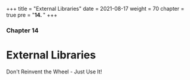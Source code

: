 +++
title = "External Libraries"
date = 2021-08-17
weight = 70
chapter = true
pre = "<b>14.  </b>"
+++

### Chapter 14

# External Libraries

Don't Reinvent the Wheel - Just Use It!
